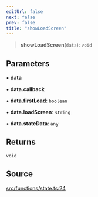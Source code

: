 ```yaml
---
editUrl: false
next: false
prev: false
title: "showLoadScreen"
---
```


> **showLoadScreen**(`data`): `void`

## Parameters

• **data**

• **data.callback**

• **data.firstLoad**: `boolean`

• **data.loadScreen**: `string`

• **data.stateData**: `any`

## Returns

`void`

## Source

[src/functions/state.ts:24](https://github.com/relishinc/dill-pixel/blob/c79d8e8552aaa0f13a29535c819ae67d025b4669/src/functions/state.ts#L24)
